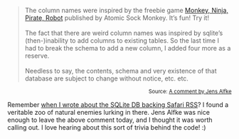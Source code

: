 <blockquote cite="http://decafbad.com/blog/2005/06/28/safarirssdb#comment-3165">The column names were inspired by the freebie game <a href="http://www.atomicsockmonkey.com/freebies/MNPR.pdf">Monkey, Ninja, Pirate, Robot</a> published by Atomic Sock Monkey. It’s fun! Try it!<br /><br />The fact that there are weird column names was inspired by sqlite’s (then-)inability to add columns to existing tables. So the last time I had to break the schema to add a new column, I added four more as a reserve.<br /><br />Needless to say, the contents, schema and very existence of that database are subject to change without notice, etc. etc.</blockquote>
<small style="text-align:right; display:block">Source: <a href="http://decafbad.com/blog/2005/06/28/safarirssdb#comment-3165">A comment by Jens Alfke</a></small>

Remember [when I wrote about the SQLite DB backing Safari RSS][sr]?  I found a veritable zoo of natural enemies lurking in there.  Jens Alfke was nice enough to leave the above comment today, and I thought it was worth calling out.  I love hearing about this sort of trivia behind the code!  :)

[sr]: http://decafbad.com/blog/2005/06/28/safarirssdb

<!-- tags: osx monkey pirate ninja robot rss atom syndication -->

